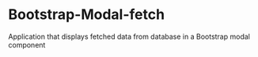 # Bootstrap-Modal-fetch
Application that displays fetched data from database in a Bootstrap modal component
